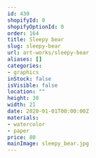 ```yaml
---
id: 430
shopifyId: 0
shopifyOptionId: 0
order: 164
title: Sleepy bear
slug: sleepy-bear
url: art-works/sleepy-bear
aliases: []
categories:
- graphics
inStock: false
isVisible: false
location: ""
height: 30
width: 21
date: 2020-01-01T00:00:00Z
materials:
- watercolor
- paper
price: 80
mainImage: sleepy_bear.jpg
---
```

